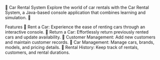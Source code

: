 🚗 Car Rental System
Explore the world of car rentals with the Car Rental System, a Java-based console application that combines learning and simulation. 🌟

Features
🚀 Rent a Car: Experience the ease of renting cars through an interactive console.
🔁 Return a Car: Effortlessly return previously rented cars and update availability.
👥 Customer Management: Add new customers and maintain customer records. 
🚗 Car Management: Manage cars, brands, models, and pricing details.
📝 Rental History: Keep track of rentals, customers, and rental durations.

